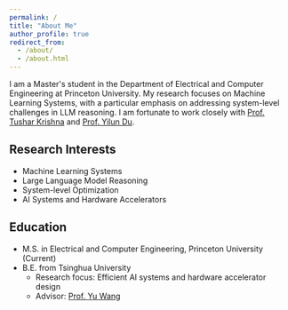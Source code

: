 ```yaml
---
permalink: /
title: "About Me"
author_profile: true
redirect_from: 
  - /about/
  - /about.html
---
```


I am a Master's student in the Department of Electrical and Computer Engineering at Princeton University. My research focuses on Machine Learning Systems, with a particular emphasis on addressing system-level challenges in LLM reasoning. I am fortunate to work closely with [Prof. Tushar Krishna](https://tusharkrishna.ece.gatech.edu/) and [Prof. Yilun Du](https://yilundu.github.io/).

Research Interests
------
- Machine Learning Systems
- Large Language Model Reasoning
- System-level Optimization
- AI Systems and Hardware Accelerators

Education
------
- M.S. in Electrical and Computer Engineering, Princeton University (Current)
- B.E. from Tsinghua University
  - Research focus: Efficient AI systems and hardware accelerator design
  - Advisor: [Prof. Yu Wang](http://novel.ict.ac.cn/yuwang/)
